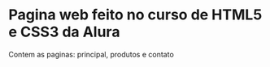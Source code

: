 # Pagina web feito no curso de HTML5 e CSS3 da Alura
Contem as paginas: principal, produtos e contato

